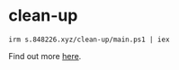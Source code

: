 # clean-up
```
irm s.848226.xyz/clean-up/main.ps1 | iex
```
Find out more [here](https://init0.848226.xyz/docs/powershell-scripting-for-an-overly-specific-problem/).
